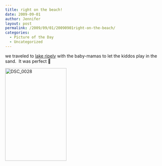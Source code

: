 ```yaml
---
title: right on the beach!
date: 2009-09-01
author: Jennifer
layout: post
permalink: /2009/09/01/20090901right-on-the-beach/
categories:
  - Picture of the Day
  - Uncategorized
---
```

we traveled to [lake ripely](http://www.flickr.com/photos/jenniferandJennifers_photos/sets/72157622086766615/ "lake ripely") with the baby-mamas to let the kiddos play in the sand.  It was perfect 🙂

<img class="alignnone size-medium wp-image-381" title="DSC_0028" src="http://www.madcitythree.com/wp-content/uploads/2009/09/DSC_0028-199x300.jpg" alt="DSC_0028" width="199" height="300" />
